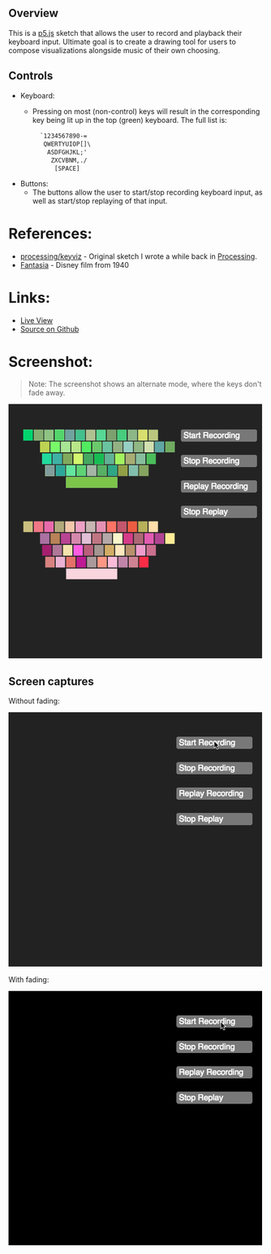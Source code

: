 
## Overview

This is a [p5.js][p5js-home] sketch that allows the user to record and playback their keyboard input. Ultimate goal is to create a drawing tool for users to compose visualizations alongside music of their own choosing.


## Controls

* Keyboard:
    - Pressing on most (non-control) keys will result in the corresponding key being lit up in the top (green) keyboard. The full list is:
    
      ```
        `1234567890-=
         QWERTYUIOP[]\
          ASDFGHJKL;'
           ZXCVBNM,./
            [SPACE]
      ```
* Buttons:
    - The buttons allow the user to start/stop recording keyboard input, as well as start/stop replaying of that input.   


# References:
* [processing/keyviz][source-code-processing-keyviz] - Original sketch I wrote a while back in [Processing][processing-home].
* [Fantasia][wiki-fantasia] - Disney film from 1940

# Links: 

* [Live View][live-view]
* [Source on Github][source-code]

# Screenshot:

> Note: The screenshot shows an alternate mode, where the keys don't fade away.

![screenshot][screenshot-01]


## Screen captures

Without fading:

![screencap][screencap-01]

With fading:

![screencap][screencap-02]



[p5js-home]: http://p5js.org/
[processing-home]: http://processing/
[source-code]: https://github.com/brianhonohan/sketchbook/tree/master/p5js/keyviz/
[live-view]: https://brianhonohan.com/sketchbook/p5js/keyviz/
[screenshot-01]: ./screenshot-01.png
[screencap-01]: ./screencap-01.gif
[screencap-02]: ./screencap-02.gif

[source-code-processing-keyviz]: https://github.com/brianhonohan/sketchbook/tree/master/processing/keyviz/
[wiki-fantasia]: https://en.wikipedia.org/wiki/Fantasia_(1940_film)